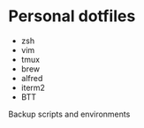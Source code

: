 # Personal dotfiles

* zsh
* vim
* tmux
* brew
* alfred
* iterm2
* BTT

Backup scripts and environments
